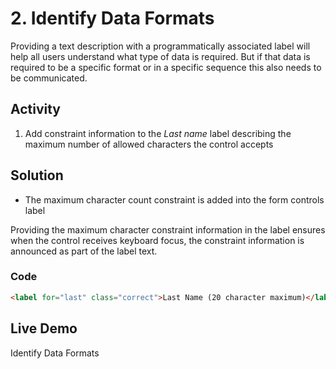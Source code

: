 # 2. Identify Data Formats
Providing a text description with a programmatically associated label will help all users understand what type of data is required. But if that data is required to be a specific format or in a specific sequence this also needs to be communicated.

## Activity
1.	Add constraint information to the _Last name_ label describing the maximum number of allowed characters the control accepts

## Solution
* The maximum character count constraint is added into the form controls label

Providing the maximum character constraint information in the label ensures when the control receives keyboard focus, the constraint information is announced as part of the label text.

### Code
```html
<label for="last" class="correct">Last Name (20 character maximum)</label>
```

## Live Demo
Identify Data Formats
